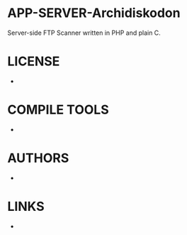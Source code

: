 APP-SERVER-Archidiskodon
========================

Server-side FTP Scanner written in PHP and plain C.

LICENSE
===============
* 

COMPILE TOOLS
===============
* 

AUTHORS
===============
* 

LINKS
===============
* 
